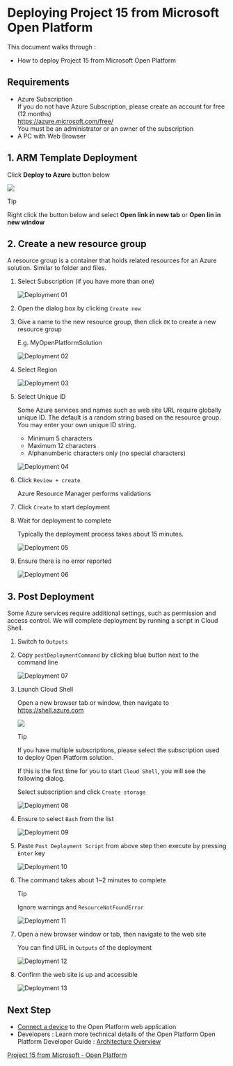 # Deploying Project 15 from Microsoft Open Platform

This document walks through :

- How to deploy Project 15 from Microsoft Open Platform

## Requirements

- Azure Subscription  
    If you do not have Azure Subscription, please create an account for free (12 months)  
    <https://azure.microsoft.com/free/>  
    You must be an administrator or an owner of the subscription  
- A PC with Web Browser

## 1. ARM Template Deployment

Click **Deploy to Azure** button below  

<a href="https://portal.azure.com/#create/Microsoft.Template/uri/https%3A%2F%2Fraw.githubusercontent.com%2Fmicrosoft%2Fproject15%2Fdn-wip%2FDeploy%2Fazuredeploy.json" target="_blank"><img src="deploy-to-azure.svg"/></a>

> [!TIP]  
> Right click the button below and select **Open link in new tab** or **Open lin in new window**

## 2. Create a new resource group

A resource group is a container that holds related resources for an Azure solution. Similar to folder and files.

1. Select Subscription (if you have more than one)  

    ![Deployment 01](media/Deployment-01.png)

1. Open the dialog box by clicking `Create new`

1. Give a name to the new resource group, then click `OK` to create a new resource group

    E.g. MyOpenPlatformSolution

    ![Deployment 02](media/Deployment-02.png)

1. Select Region

    ![Deployment 03](media/Deployment-03.png)

1. Select Unique ID  

    Some Azure services and names such as web site URL require globally unique ID.  The default is a random string based on the resource group.  You may enter your own unique ID string.

    - Minimum 5 characters
    - Maximum 12 characters
    - Alphanumberic characters only (no special characters)

    ![Deployment 04](media/Deployment-04.png)

1. Click `Review + create`  

    Azure Resource Manager performs validations

1. Click `Create` to start deployment
1. Wait for deployment to complete  

    Typically the deployment process takes about 15 minutes.

    ![Deployment 05](media/Deployment-05.png)

1. Ensure there is no error reported

    ![Deployment 06](media/Deployment-06.png)

## 3. Post Deployment

Some Azure services require additional settings, such as permission and access control. We will complete deployment by running a script in Cloud Shell.

1. Switch to `Outputs`
1. Copy `postDeploymentCommand` by clicking blue button next to the command line

    ![Deployment 07](media/Deployment-07.png)

1. Launch Cloud Shell  

    Open a new browser tab or window, then navigate to <https://shell.azure.com>

    <a href="https://shell.azure.com" target="_blank"><img src="./media/launchcloudshell.png"/></a>

    > [!TIP]  
    > If you have multiple subscriptions, please select the subscription used to deploy Open Platform solution.
    >  
    > If this is the first time for you to start `Cloud Shell`, you will see the following dialog.  
    >  
    > Select subscription and click `Create storage`  
    >
    > ![Deployment 08](media/Deployment-08.png)

1. Ensure to select `Bash` from the list  

    ![Deployment 09](media/Deployment-09.png)

1. Paste `Post Deployment Script` from above step then execute by pressing `Enter` key

    ![Deployment 10](media/Deployment-10.png)

1. The command takes about 1~2 minutes to complete  

    > [!TIP]
    > Ignore warnings and `ResourceNotFoundError`

    ![Deployment 11](media/Deployment-11.png)

1. Open a new browser window or tab, then navigate to the web site  

    You can find URL in `Outputs` of the deployment

    ![Deployment 12](media/Deployment-12.png)

1. Confirm the web site is up and accessible

    ![Deployment 13](media/Deployment-13.png)

## Next Step

- [Connect a device](ConnectDevice.md) to the Open Platform web application
- Developers : Learn more technical details of the Open Platform Open Platform Developer Guide : [Architecture Overview](../Developer-Guide/Architecture-Overview.md)

[Project 15 from Microsoft - Open Platform](../README.md)
